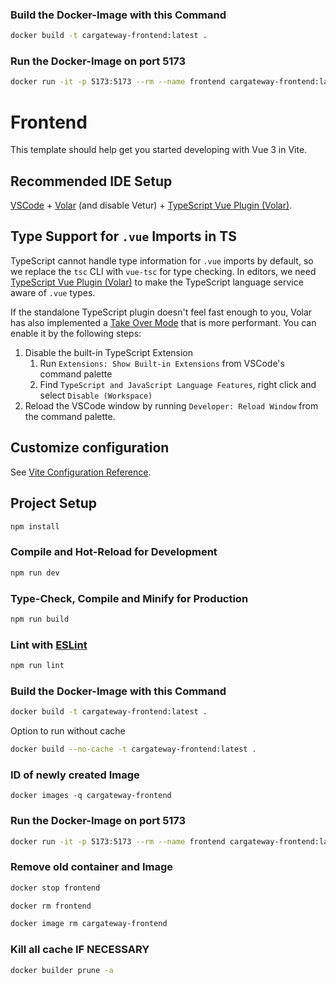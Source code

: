 ### Build the Docker-Image with this Command

```sh
docker build -t cargateway-frontend:latest .
```


### Run the Docker-Image on port 5173

```sh
docker run -it -p 5173:5173 --rm --name frontend cargateway-frontend:latest
```





# Frontend

This template should help get you started developing with Vue 3 in Vite.

## Recommended IDE Setup

[VSCode](https://code.visualstudio.com/) + [Volar](https://marketplace.visualstudio.com/items?itemName=Vue.volar) (and
disable
Vetur) + [TypeScript Vue Plugin (Volar)](https://marketplace.visualstudio.com/items?itemName=Vue.vscode-typescript-vue-plugin).

## Type Support for `.vue` Imports in TS

TypeScript cannot handle type information for `.vue` imports by default, so we replace the `tsc` CLI with `vue-tsc` for
type checking. In editors, we
need [TypeScript Vue Plugin (Volar)](https://marketplace.visualstudio.com/items?itemName=Vue.vscode-typescript-vue-plugin)
to make the TypeScript language service aware of `.vue` types.

If the standalone TypeScript plugin doesn't feel fast enough to you, Volar has also implemented
a [Take Over Mode](https://github.com/johnsoncodehk/volar/discussions/471#discussioncomment-1361669) that is more
performant. You can enable it by the following steps:

1. Disable the built-in TypeScript Extension
   1) Run `Extensions: Show Built-in Extensions` from VSCode's command palette
   2) Find `TypeScript and JavaScript Language Features`, right click and select `Disable (Workspace)`
2. Reload the VSCode window by running `Developer: Reload Window` from the command palette.

## Customize configuration

See [Vite Configuration Reference](https://vitejs.dev/config/).

## Project Setup

```sh
npm install
```

### Compile and Hot-Reload for Development

```sh
npm run dev
```

### Type-Check, Compile and Minify for Production

```sh
npm run build
```

### Lint with [ESLint](https://eslint.org/)

```sh
npm run lint
```

### Build the Docker-Image with this Command

```sh
docker build -t cargateway-frontend:latest .
```

Option to run without cache

```sh
docker build --no-cache -t cargateway-frontend:latest .
```

### ID of newly created Image

```shell
docker images -q cargateway-frontend
```

### Run the Docker-Image on port 5173

```sh
docker run -it -p 5173:5173 --rm --name frontend cargateway-frontend:latest
```

### Remove old container and Image

```sh
docker stop frontend
```

```sh
docker rm frontend
```

```sh
docker image rm cargateway-frontend
```

### Kill all cache IF NECESSARY

```sh
docker builder prune -a
```